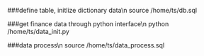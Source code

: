 ###define table, initlize dictionary data\n
source /home/ts/db.sql

###get finance data through python interface\n
python /home/ts/data_init.py

###data process\n
source /home/ts/data_process.sql

